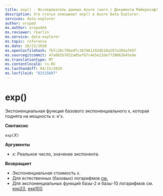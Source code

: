 ```yaml
---
title: exp() - Исследователь данных Azure (англ.) Документы Майкрософт
description: Эта статья описывает exp() в Azure Data Explorer.
services: data-explorer
author: orspod
ms.author: orspodek
ms.reviewer: rkarlin
ms.service: data-explorer
ms.topic: reference
ms.date: 10/23/2018
ms.openlocfilehash: fbfc28c79bedfc387661192db10a297a304a7697
ms.sourcegitcommit: 47a002b7032a05ef67c4e5e12de7720062645e9e
ms.translationtype: MT
ms.contentlocale: ru-RU
ms.lasthandoff: 04/15/2020
ms.locfileid: "81515697"
---
```

# <a name="exp"></a>exp()

Экспоненциальная функция базового экспоненциального x, которая поднята на мощность x: e'x.  

**Синтаксис**

`exp(`*X*`)`

**Аргументы**

* *x*: Реальное число, значение экспонента.

**Возвращает**

* Экспоненциальная стоимость x.
* Для естественных (базовых) логарифмов [см.](log-function.md)
* Для экспоненциальных функций базы-2 и базы-10 логарифмов см. [exp2()](exp2-function.md), [exp10()](exp10-function.md)